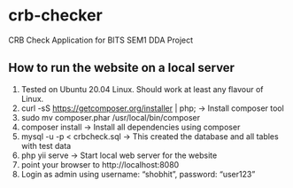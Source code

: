 # crb-checker
CRB Check Application for BITS SEM1 DDA Project

## How to run the website on a local server

1. Tested on Ubuntu 20.04 Linux. Should work at least any flavour of Linux.
2. curl -sS https://getcomposer.org/installer | php; → Install composer tool
3. sudo mv composer.phar /usr/local/bin/composer
4. composer install → Install all dependencies using composer
5. mysql -u <user> -p < crbcheck.sql → This created the database and all tables with test data
6. php yii serve → Start local web server for the website
7. point your browser to http://localhost:8080
8. Login as admin using username: “shobhit”, password: “user123”

